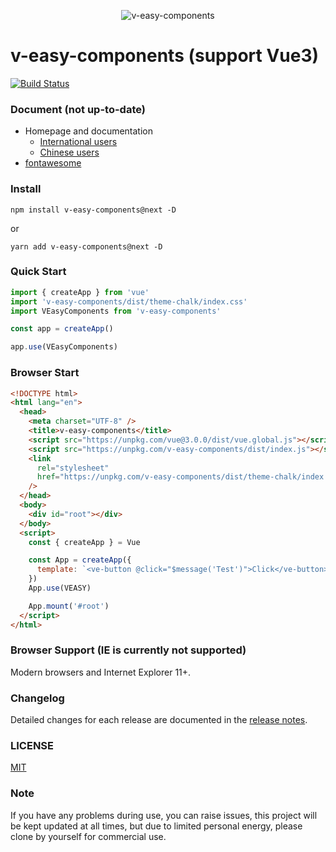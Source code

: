 <p align="center">
  <img src="https://linkorg.club/logo.png" alt="v-easy-components">
</p>

# v-easy-components (support Vue3)

[![Build Status](https://travis-ci.com/Linkontoask/v-easy-components.svg?token=DxCbMdsVpziN8id5YUJs&branch=master)](https://travis-ci.com/Linkontoask/v-easy-components)
<a href="https://www.npmjs.com/package/v-easy-components"><img src="https://img.shields.io/badge/2.0.0-npm-brightgreen" alt=""></a>
<a href="https://github.com/Linkontoask/v-easy-components"><img src="https://img.shields.io/badge/dev-v2.0.0-blue" alt=""></a>
<a href="https://www.npmjs.com/package/v-easy-components"><img src="https://img.shields.io/badge/size-158kb-green" alt=""></a>
<a href="https://github.com/Linkontoask/v-easy-components"><img src="https://img.shields.io/badge/vue-3.x-orange" alt=""></a>
<a href="https://github.com/Linkontoask/v-easy-components/blob/dev-vue-next/LICENSE"><img src="https://img.shields.io/badge/license-MIT-red" alt=""></a>

### Document (not up-to-date)

- Homepage and documentation
  - [International users](https://v-easy-components.netlify.app/)
  - [Chinese users](https://v-easy-components.netlify.app/zh/)
- [fontawesome](https://fontawesome.com/start)

### Install

```
npm install v-easy-components@next -D
```

or

```
yarn add v-easy-components@next -D
```

### Quick Start

```javascript
import { createApp } from 'vue'
import 'v-easy-components/dist/theme-chalk/index.css'
import VEasyComponents from 'v-easy-components'

const app = createApp()

app.use(VEasyComponents)
```

### Browser Start

```html
<!DOCTYPE html>
<html lang="en">
  <head>
    <meta charset="UTF-8" />
    <title>v-easy-components</title>
    <script src="https://unpkg.com/vue@3.0.0/dist/vue.global.js"></script>
    <script src="https://unpkg.com/v-easy-components/dist/index.js"></script>
    <link
      rel="stylesheet"
      href="https://unpkg.com/v-easy-components/dist/theme-chalk/index.css"
    />
  </head>
  <body>
    <div id="root"></div>
  </body>
  <script>
    const { createApp } = Vue

    const App = createApp({
      template: `<ve-button @click="$message('Test')">Click</ve-button>`
    })
    App.use(VEASY)

    App.mount('#root')
  </script>
</html>
```

### Browser Support (IE is currently not supported)

Modern browsers and Internet Explorer 11+.

### Changelog

Detailed changes for each release are documented in the [release notes](CHANGELOG.md).

### LICENSE

[MIT](./src/LICENSE)

### Note

If you have any problems during use, you can raise issues, this project will be kept updated at all times, but due to limited personal energy, please clone by yourself for commercial use.
